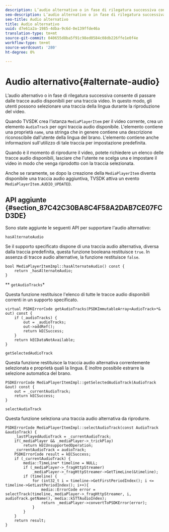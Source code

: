 ```yaml
---
description: L’audio alternativo o in fase di rilegatura successiva consente di passare dalle tracce audio disponibili per una traccia video. In questo modo, gli utenti possono selezionare una traccia della lingua durante la riproduzione del video.
seo-description: L’audio alternativo o in fase di rilegatura successiva consente di passare dalle tracce audio disponibili per una traccia video. In questo modo, gli utenti possono selezionare una traccia della lingua durante la riproduzione del video.
seo-title: Audio alternativo
title: Audio alternativo
uuid: d7e61a2a-1985-4dba-9c6d-0e139ffde46a
translation-type: tm+mt
source-git-commit: 040655d8ba5f91c98ed0584c08db226ffe1e0f4e
workflow-type: tm+mt
source-wordcount: '280'
ht-degree: 0%

---
```



# Audio alternativo{#alternate-audio}

L’audio alternativo o in fase di rilegatura successiva consente di passare dalle tracce audio disponibili per una traccia video. In questo modo, gli utenti possono selezionare una traccia della lingua durante la riproduzione del video.

<!--<a id="section_E4F9DC28A2944BD08B4190A7F98A8365"></a>-->

Quando TVSDK crea l&#39;istanza `MediaPlayerItem` per il video corrente, crea un elemento `AudioTrack` per ogni traccia audio disponibile. L&#39;elemento contiene una proprietà `name`, una stringa che in genere contiene una descrizione riconoscibile dall&#39;utente della lingua del brano. L&#39;elemento contiene anche informazioni sull&#39;utilizzo di tale traccia per impostazione predefinita.

Quando è il momento di riprodurre il video, potete richiedere un elenco delle tracce audio disponibili, lasciare che l&#39;utente ne scelga una e impostare il video in modo che venga riprodotto con la traccia selezionata.

Anche se raramente, se dopo la creazione della `MediaPlayerItem` diventa disponibile una traccia audio aggiuntiva, TVSDK attiva un evento `MediaPlayerItem.AUDIO_UPDATED`.

## API aggiunte {#section_87C42C30BA8C4F58A2DAB7CE07FCD3DE}

Sono state aggiunte le seguenti API per supportare l&#39;audio alternativo:

`hasAlternateAudio`

Se il supporto specificato dispone di una traccia audio alternativa, diversa dalla traccia predefinita, questa funzione booleana restituisce `true`. In assenza di tracce audio alternative, la funzione restituisce `false`.

```
bool MediaPlayerItemImpl::hasAlternateAudio() const { 
    return _hasAlternateAudio; 
}
```

** `getAudioTracks`*

Questa funzione restituisce l&#39;elenco di tutte le tracce audio disponibili correnti in un supporto specificato.

```
virtual PSDKErrorCode getAudioTracks(PSDKImmutableArray<AudioTrack>*& out) const { 
    if (_audioTracks) { 
        out = _audioTracks; 
        out->addRef(); 
        return kECSuccess; 
    } 
    return kECDataNotAvailable; 
} 
```

`getSelectedAudioTrack`

Questa funzione restituisce la traccia audio alternativa correntemente selezionata e proprietà quali la lingua. È inoltre possibile estrarre la selezione automatica del brano.

```
PSDKErrorCode MediaPlayerItemImpl::getSelectedAudioTrack(AudioTrack &out) const { 
    out = _currentAudioTrack; 
    return kECSuccess; 
}
```

`selectAudioTrack`

Questa funzione seleziona una traccia audio alternativa da riprodurre.

```
PSDKErrorCode MediaPlayerItemImpl::selectAudioTrack(const AudioTrack &audioTrack) { 
    _lastPlayedAudioTrack = _currentAudioTrack; 
    if(_mediaPlayer && _mediaPlayer->_trickPlay) 
        return kECUnsupportedOperation; 
    _currentAudioTrack = audioTrack; 
    PSDKErrorCode result = kECSuccess; 
    if (_currentAudioTrack) { 
        media::TimeLine* timeline = NULL; 
        if (_mediaPlayer->_fragHttpStreamer) 
            _mediaPlayer->_fragHttpStreamer->GetTimeLine(&timeline); 
        if (timeline) { 
            for (int32_t i = timeline->GetFirstPeriodIndex(); i <= timeline->GetLastPeriodIndex(); i++){ 
                media::ErrorCode error = selectTrack(timeline,_mediaPlayer->_fragHttpStreamer, i, audioTrack.getName(), media::kSTTAudioIndex); 
                return _mediaPlayer->convertToPSDKError(error); 
            } 
        } 
    }   
    return result; 
}
```

